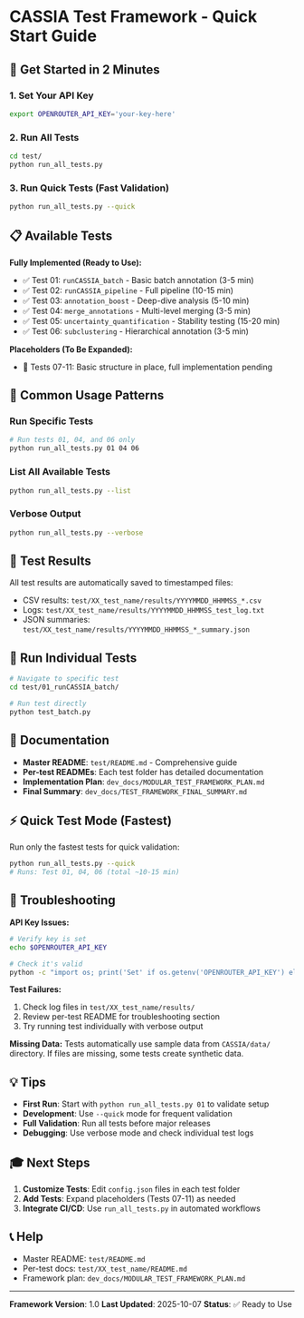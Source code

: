 # CASSIA Test Framework - Quick Start Guide

## 🚀 Get Started in 2 Minutes

### 1. Set Your API Key

```bash
export OPENROUTER_API_KEY='your-key-here'
```

### 2. Run All Tests

```bash
cd test/
python run_all_tests.py
```

### 3. Run Quick Tests (Fast Validation)

```bash
python run_all_tests.py --quick
```

## 📋 Available Tests

**Fully Implemented (Ready to Use):**
- ✅ Test 01: `runCASSIA_batch` - Basic batch annotation (3-5 min)
- ✅ Test 02: `runCASSIA_pipeline` - Full pipeline (10-15 min)
- ✅ Test 03: `annotation_boost` - Deep-dive analysis (5-10 min)
- ✅ Test 04: `merge_annotations` - Multi-level merging (3-5 min)
- ✅ Test 05: `uncertainty_quantification` - Stability testing (15-20 min)
- ✅ Test 06: `subclustering` - Hierarchical annotation (3-5 min)

**Placeholders (To Be Expanded):**
- 🚧 Tests 07-11: Basic structure in place, full implementation pending

## 🎯 Common Usage Patterns

### Run Specific Tests

```bash
# Run tests 01, 04, and 06 only
python run_all_tests.py 01 04 06
```

### List All Available Tests

```bash
python run_all_tests.py --list
```

### Verbose Output

```bash
python run_all_tests.py --verbose
```

## 📁 Test Results

All test results are automatically saved to timestamped files:
- CSV results: `test/XX_test_name/results/YYYYMMDD_HHMMSS_*.csv`
- Logs: `test/XX_test_name/results/YYYYMMDD_HHMMSS_test_log.txt`
- JSON summaries: `test/XX_test_name/results/YYYYMMDD_HHMMSS_*_summary.json`

## 🔧 Run Individual Tests

```bash
# Navigate to specific test
cd test/01_runCASSIA_batch/

# Run test directly
python test_batch.py
```

## 📖 Documentation

- **Master README**: `test/README.md` - Comprehensive guide
- **Per-test READMEs**: Each test folder has detailed documentation
- **Implementation Plan**: `dev_docs/MODULAR_TEST_FRAMEWORK_PLAN.md`
- **Final Summary**: `dev_docs/TEST_FRAMEWORK_FINAL_SUMMARY.md`

## ⚡ Quick Test Mode (Fastest)

Run only the fastest tests for quick validation:

```bash
python run_all_tests.py --quick
# Runs: Test 01, 04, 06 (total ~10-15 min)
```

## 🐛 Troubleshooting

**API Key Issues:**
```bash
# Verify key is set
echo $OPENROUTER_API_KEY

# Check it's valid
python -c "import os; print('Set' if os.getenv('OPENROUTER_API_KEY') else 'NOT SET')"
```

**Test Failures:**
1. Check log files in `test/XX_test_name/results/`
2. Review per-test README for troubleshooting section
3. Try running test individually with verbose output

**Missing Data:**
Tests automatically use sample data from `CASSIA/data/` directory. If files are missing, some tests create synthetic data.

## 💡 Tips

- **First Run**: Start with `python run_all_tests.py 01` to validate setup
- **Development**: Use `--quick` mode for frequent validation
- **Full Validation**: Run all tests before major releases
- **Debugging**: Use verbose mode and check individual test logs

## 🎓 Next Steps

1. **Customize Tests**: Edit `config.json` files in each test folder
2. **Add Tests**: Expand placeholders (Tests 07-11) as needed
3. **Integrate CI/CD**: Use `run_all_tests.py` in automated workflows

## 📞 Help

- Master README: `test/README.md`
- Per-test docs: `test/XX_test_name/README.md`
- Framework plan: `dev_docs/MODULAR_TEST_FRAMEWORK_PLAN.md`

---

**Framework Version**: 1.0
**Last Updated**: 2025-10-07
**Status**: ✅ Ready to Use
